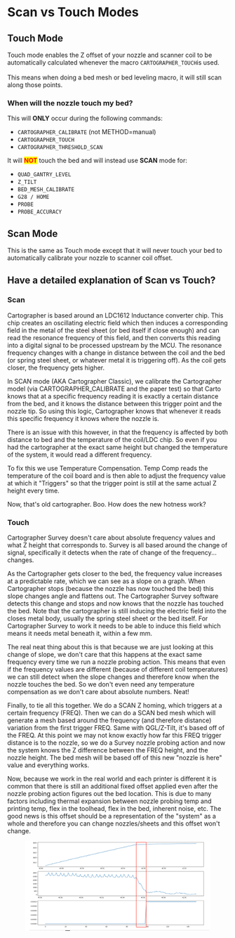 # Scan vs Touch Modes

## Touch Mode

Touch mode enables the Z offset of your nozzle and scanner coil to be automatically calculated whenever the macro `CARTOGRAPHER_TOUCH`is used.\
\
This means when doing a bed mesh or bed leveling macro, it will still scan along those points.

### When will the nozzle touch my bed?

This will **ONLY** occur during the following commands:

* `CARTOGRAPHER_CALIBRATE` (not METHOD=manual)
* `CARTOGRAPHER_TOUCH`
* `CARTOGRAPHER_THRESHOLD_SCAN`

It will <mark style="color:red;">**NOT**</mark> touch the bed and will instead use **SCAN** mode for:

* `QUAD_GANTRY_LEVEL`
* `Z_TILT`
* `BED_MESH_CALIBRATE`
* `G28 / HOME`
* `PROBE`
* `PROBE_ACCURACY`

## Scan Mode

This is the same as Touch mode except that it will never touch your bed to automatically calibrate your nozzle to scanner coil offset.

## Have a detailed explanation of Scan vs Touch?

### Scan

Cartographer is based around an LDC1612 Inductance converter chip. This chip creates an oscillating electric field which then induces a corresponding field in the metal of the steel sheet (or bed itself if close enough) and can read the resonance frequency of this field, and then converts this reading into a digital signal to be processed upstream by the MCU. The resonance frequency changes with a change in distance between the coil and the bed (or spring steel sheet, or whatever metal it is triggering off). As the coil gets closer, the frequency gets higher.

In SCAN mode (AKA Cartographer Classic), we calibrate the Cartographer model (via CARTOGRAPHER\_CALIBRATE and the paper test) so that Carto knows that at a specific frequency reading it is exactly a certain distance from the bed, and it knows the distance between this trigger point and the nozzle tip. So using this logic, Cartographer knows that whenever it reads this specific frequency it knows where the nozzle is.

There is an issue with this however, in that the frequency is affected by both distance to bed and the temperature of the coil/LDC chip. So even if you had the cartographer at the exact same height but changed the temperature of the system, it would read a different frequency.

To fix this we use Temperature Compensation. Temp Comp reads the temperature of the coil board and is then able to adjust the frequency value at which it "Triggers" so that the trigger point is still at the same actual Z height every time.

Now, that's old cartographer. Boo. How does the new hotness work?

### Touch

Cartographer Survey doesn't care about absolute frequency values and what Z height that corresponds to. Survey is all based around the change of signal, specifically it detects when the rate of change of the frequency... changes.

As the Cartographer gets closer to the bed, the frequency value increases at a predictable rate, which we can see as a slope on a graph. When Cartographer stops (because the nozzle has now touched the bed) this slope changes angle and flattens out. The Cartographer Survey software detects this change and stops and now knows that the nozzle has touched the bed. Note that the cartographer is still inducing the electric field into the closes metal body, usually the spring steel sheet or the bed itself. For Cartographer Survey to work it needs to be able to induce this field which means it needs metal beneath it, within a few mm.

The real neat thing about this is that because we are just looking at this change of slope, we don't care that this happens at the exact same frequency every time we run a nozzle probing action. This means that even if the frequency values are different (because of different coil temperatures) we can still detect when the slope changes and therefore know when the nozzle touches the bed. So we don't even need any temperature compensation as we don't care about absolute numbers. Neat!

Finally, to tie all this together. We do a SCAN Z homing, which triggers at a certain frequency (FREQ). Then we can do a SCAN bed mesh which will generate a mesh based around the frequency (and therefore distance) variation from the first trigger FREQ. Same with QGL/Z-Tilt, it's based off of the FREQ. At this point we may not know exactly how far this FREQ trigger distance is to the nozzle, so we do a Survey nozzle probing action and now the system knows the Z difference between the FREQ height, and the nozzle height. The bed mesh will be based off of this new "nozzle is here" value and everything works.

Now, because we work in the real world and each printer is different it is common that there is still an additional fixed offset applied even after the nozzle probing action figures out the bed location. This is due to many factors including thermal expansion between nozzle probing temp and printing temp, flex in the toolhead, flex in the bed, inherent noise, etc. The good news is this offset should be a representation of the "system" as a whole and therefore you can change nozzles/sheets and this offset won't change.

<figure><img src="../.gitbook/assets/image (9).png" alt=""><figcaption></figcaption></figure>
